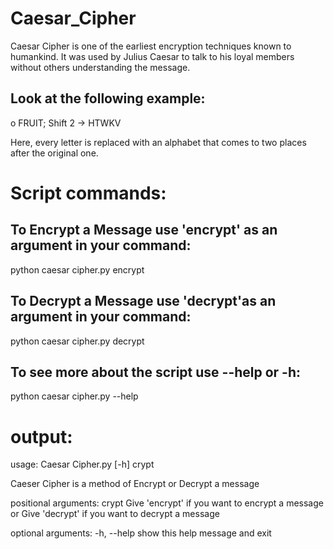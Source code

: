 # Caesar_Cipher

Caesar Cipher is one of the earliest encryption techniques known to humankind. It was used by Julius Caesar to talk to his loyal members without others understanding the message.

## Look at the following example:

o FRUIT; Shift 2 -> HTWKV

Here, every letter is replaced with an alphabet that comes to two places after the original one.

# Script commands:

## To Encrypt a Message use 'encrypt' as an argument in your command:

python caesar cipher.py encrypt

## To Decrypt a Message use 'decrypt'as an argument in your command:

python caesar cipher.py decrypt

## To see more about the script use --help or -h:

python caesar cipher.py --help



# output:

usage: Caesar Cipher.py [-h] crypt

Caeser Cipher is a method of Encrypt or Decrypt a message

positional arguments:
  crypt       Give 'encrypt' if you want to encrypt a message or Give 'decrypt' if you want to decrypt a message

optional arguments:
  -h, --help  show this help message and exit
